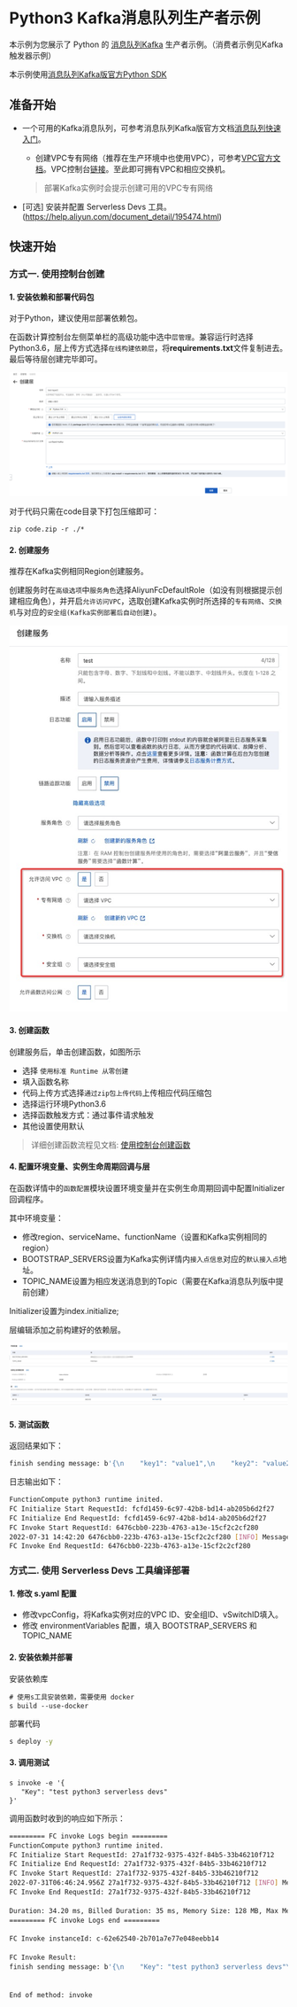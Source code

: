 # Python3 Kafka消息队列生产者示例

本示例为您展示了 Python 的 [消息队列Kafka](https://help.aliyun.com/document_detail/68151.html?spm=5176.167616.J_5253785160.5.2dfe6feexRPqMj) 生产者示例。（消费者示例见Kafka触发器示例）

本示例使用[消息队列Kafka版官方Python SDK](https://help.aliyun.com/document_detail/159700.html)



 ## 准备开始

 - 一个可用的Kafka消息队列，可参考消息队列Kafka版官方文档[消息队列快速入门](https://help.aliyun.com/document_detail/99949.html)。

   - 创建VPC专有网络（推荐在生产环境中也使用VPC），可参考[VPC官方文档](https://help.aliyun.com/document_detail/65398.htm?spm=a2c4g.11186623.0.0.61be4c9d4aGfpg#task-1012575)。VPC控制台[链接](https://vpcnext.console.aliyun.com/)。至此即可拥有VPC和相应交换机。

   > 部署Kafka实例时会提示创建可用的VPC专有网络

 - [可选] 安装并配置 Serverless Devs 工具。(https://help.aliyun.com/document_detail/195474.html)

 ## 快速开始

 ### 方式一. 使用控制台创建

#### 1. 安装依赖和部署代码包

对于Python，建议使用`层`部署依赖包。

在函数计算控制台左侧菜单栏的高级功能中选中`层管理`。兼容运行时选择Python3.6，层上传方式选择`在线构建依赖层`，将**requirements.txt**文件复制进去。最后等待层创建完毕即可。

![CreateLayer](assets/layer.png)

对于代码只需在code目录下打包压缩即可：

```shell
zip code.zip -r ./*
```



 #### 2. 创建服务

推荐在Kafka实例相同Region创建服务。

创建服务时在`高级选项`中`服务角色`选择AliyunFcDefaultRole（如没有则根据提示创建相应角色），并开启`允许访问VPC`，选取创建Kafka实例时所选择的`专有网络`、`交换机`与对应的`安全组(Kafka实例部署后自动创建)`。

![CreateService.png](assets/CreateService.png)



#### 3. 创建函数

  创建服务后，单击创建函数，如图所示

 - 选择 `使用标准 Runtime 从零创建`
 - 填入函数名称
 - 代码上传方式选择`通过zip包上传代码`上传相应代码压缩包
 - 选择运行环境Python3.6
 - 选择函数触发方式：通过事件请求触发
 - 其他设置使用默认

 > 详细创建函数流程见文档: [使用控制台创建函数](https://help.aliyun.com/document_detail/51783.html)



#### 4. 配置环境变量、实例生命周期回调与层

在函数详情中的`函数配置`模块设置环境变量并在实例生命周期回调中配置Initializer 回调程序。

其中环境变量：

- 修改region、serviceName、functionName（设置和Kafka实例相同的region）
- BOOTSTRAP_SERVERS设置为Kafka实例详情内`接入点信息`对应的`默认接入点`地址。
- TOPIC_NAME设置为相应发送消息到的Topic（需要在Kafka消息队列版中提前创建）

Initializer设置为index.initialize;

层编辑添加之前构建好的依赖层。

![FunctionConfig.png](assets/FunctionConfig.png)



 #### 5. 测试函数

 返回结果如下：

 ```bash
finish sending message: b'{\n    "key1": "value1",\n    "key2": "value2",\n    "key3": "value3"\n}'
 ```

日志输出如下：

```bash
FunctionCompute python3 runtime inited.
FC Initialize Start RequestId: fcfd1459-6c97-42b8-bd14-ab205b6d2f27
FC Initialize End RequestId: fcfd1459-6c97-42b8-bd14-ab205b6d2f27
FC Invoke Start RequestId: 6476cbb0-223b-4763-a13e-15cf2c2cf280
2022-07-31 14:42:20 6476cbb0-223b-4763-a13e-15cf2c2cf280 [INFO] Message delivered to HelloTopic [2]
FC Invoke End RequestId: 6476cbb0-223b-4763-a13e-15cf2c2cf280
```



 ### 方式二. 使用 Serverless Devs 工具编译部署

 #### 1. 修改 s.yaml 配置

- 修改vpcConfig，将Kafka实例对应的VPC ID、安全组ID、vSwitchID填入。
- 修改 environmentVariables 配置，填入 BOOTSTRAP_SERVERS 和 TOPIC_NAME

 #### 2. 安装依赖并部署

 安装依赖库

 ```shell
# 使用s工具安装依赖，需要使用 docker
s build --use-docker
 ```

 部署代码

 ```bash
s deploy -y
 ```

 #### 3. 调用测试

 ```shell
s invoke -e '{
    "Key": "test python3 serverless devs"
}'
 ```

 调用函数时收到的响应如下所示：

 ```bash
========= FC invoke Logs begin =========
FunctionCompute python3 runtime inited.
FC Initialize Start RequestId: 27a1f732-9375-432f-84b5-33b46210f712
FC Initialize End RequestId: 27a1f732-9375-432f-84b5-33b46210f712
FC Invoke Start RequestId: 27a1f732-9375-432f-84b5-33b46210f712
2022-07-31T06:46:24.956Z 27a1f732-9375-432f-84b5-33b46210f712 [INFO] Message delivered to HelloTopic [9]
FC Invoke End RequestId: 27a1f732-9375-432f-84b5-33b46210f712

Duration: 34.20 ms, Billed Duration: 35 ms, Memory Size: 128 MB, Max Memory Used: 29.25 MB
========= FC invoke Logs end =========

FC Invoke instanceId: c-62e62540-2b701a7e77e048eebb14

FC Invoke Result:
finish sending message: b'{\n    "Key": "test python3 serverless devs"\n}'


End of method: invoke
 ```

